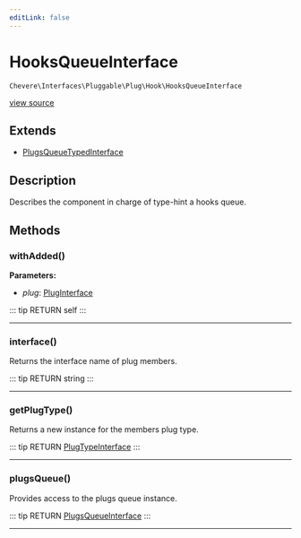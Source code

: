 ```yaml
---
editLink: false
---
```


# HooksQueueInterface

`Chevere\Interfaces\Pluggable\Plug\Hook\HooksQueueInterface`

[view source](https://github.com/chevere/chevere/blob/master/src/Chevere/Interfaces/Pluggable/Plug/Hook/HooksQueueInterface.php)

## Extends

- [PlugsQueueTypedInterface](../../PlugsQueueTypedInterface.md)

## Description

Describes the component in charge of type-hint a hooks queue.

## Methods

### withAdded()

**Parameters:**

- *plug*: [PlugInterface](../../PlugInterface.md)

::: tip RETURN
self
:::

---

### interface()

Returns the interface name of plug members.

::: tip RETURN
string
:::

---

### getPlugType()

Returns a new instance for the members plug type.

::: tip RETURN
[PlugTypeInterface](../../PlugTypeInterface.md)
:::

---

### plugsQueue()

Provides access to the plugs queue instance.

::: tip RETURN
[PlugsQueueInterface](../../PlugsQueueInterface.md)
:::

---
